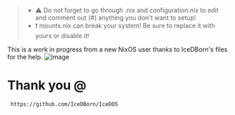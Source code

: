 >- ⚠️ Do not forget to go through .nix and configuration.nix to edit and comment out (#) anything you don't want to setup!
>- ❗ mounts.nix can break your system! Be sure to replace it with yours or disable it!

This is a work in progress from a new NixOS user thanks to IceDBorn's files for the help.
![image](https://user-images.githubusercontent.com/18453144/229330919-79494315-87a0-428c-a2b6-6365e35e94e3.png)


# Thank you @

```bash
 https://github.com/IceDBorn/IceDOS 
```
